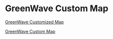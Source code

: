 # GreenWave Custom Map

<a href="https://dbissonn.github.io/Bissonnette-Portfolio](https://github.com/dbissonn/Bissonnette-Portfolio/blob/bb1441b0325a89c570d419d3400a21faeefe71b0/greenwavemap.json">GreenWave Customized Map</a>

<a href="/Bissonnette-Portfolio/greenwavemap.json">GreenWave Custom Map</a>
